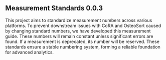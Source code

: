 ## Measurement Standards 0.0.3

This project aims to standardize measurement numbers across various platforms. To prevent downstream issues with CoRA and OsteoSort caused by changing standard numbers, we have developed this measurement guide. These numbers will remain constant unless significant errors are found. If a measurement is deprecated, its number will be reserved. These standards ensure a stable numbering system, forming a reliable foundation for advanced analytics.